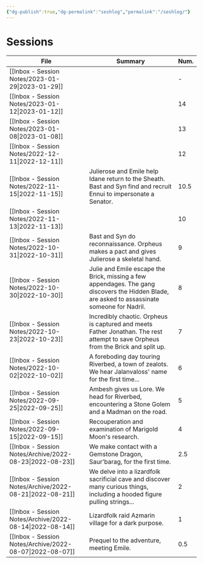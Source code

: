 ```yaml
---
{"dg-publish":true,"dg-permalink":"seshlog","permalink":"/seshlog/"}
---
```


# Sessions
| File                                                        | Summary                                                                                                                                       | Num. |
| ----------------------------------------------------------- | --------------------------------------------------------------------------------------------------------------------------------------------- | ---- |
| [[Inbox - Session Notes/2023-01-29\|2023-01-29]]         |                                                                                                                                               | \-   |
| [[Inbox - Session Notes/2023-01-12\|2023-01-12]]         |                                                                                                                                               | 14   |
| [[Inbox - Session Notes/2023-01-08\|2023-01-08]]         |                                                                                                                                               | 13   |
| [[Inbox - Session Notes/2022-12-11\|2022-12-11]]         |                                                                                                                                               | 12   |
| [[Inbox - Session Notes/2022-11-15\|2022-11-15]]         | Julierose and Emile help Idane return to the Sheath. Bast and Syn find and recruit Ennui to impersonate a Senator.                            | 10.5 |
| [[Inbox - Session Notes/2022-11-13\|2022-11-13]]         |                                                                                                                                               | 10   |
| [[Inbox - Session Notes/2022-10-31\|2022-10-31]]         | Bast and Syn do reconnaissance. Orpheus makes a pact and gives Julierose a skeletal hand.                                                     | 9    |
| [[Inbox - Session Notes/2022-10-30\|2022-10-30]]         | Julie and Emile escape the Brick, missing a few appendages. The gang discovers the Hidden Blade, are asked to assassinate someone for Nadril. | 8    |
| [[Inbox - Session Notes/2022-10-23\|2022-10-23]]         | Incredibly chaotic. Orpheus is captured and meets Father Jonathan. The rest attempt to save Orpheus from the Brick and split up.              | 7    |
| [[Inbox - Session Notes/2022-10-02\|2022-10-02]]         | A foreboding day touring Riverbed, a town of zealots. We hear Jalanvaloss' name for the first time...                                         | 6    |
| [[Inbox - Session Notes/2022-09-25\|2022-09-25]]         | Ambesh gives us Lore. We head for Riverbed, encountering a Stone Golem and a Madman on the road.                                              | 5    |
| [[Inbox - Session Notes/2022-09-15\|2022-09-15]]         | Recouperation and examination of Marigold Moon's research.                                                                                    | 4    |
| [[Inbox - Session Notes/Archive/2022-08-23\|2022-08-23]] | We make contact with a Gemstone Dragon, Saur'barag, for the first time.                                                                       | 2.5  |
| [[Inbox - Session Notes/Archive/2022-08-21\|2022-08-21]] | We delve into a lizardfolk sacrificial cave and discover many curious things, including a hooded figure pulling strings...                    | 2    |
| [[Inbox - Session Notes/Archive/2022-08-14\|2022-08-14]] | Lizardfolk raid Azmarin village for a dark purpose.                                                                                           | 1    |
| [[Inbox - Session Notes/Archive/2022-08-07\|2022-08-07]] | Prequel to the adventure, meeting Emile.                                                                                                      | 0.5  |
